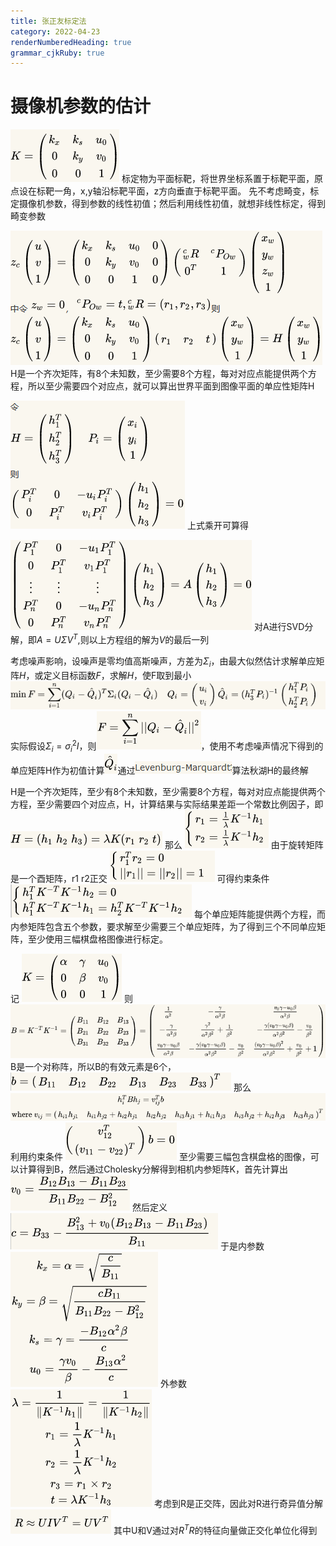 ```yaml
---
title: 张正友标定法
category: 2022-04-23
renderNumberedHeading: true
grammar_cjkRuby: true
---
```

# 摄像机参数的估计
![enter description here](./images/1650688050916.png)
标定物为平面标靶，将世界坐标系置于标靶平面，原点设在标靶一角，x,y轴沿标靶平面，z方向垂直于标靶平面。
先不考虑畸变，标定摄像机参数，得到参数的线性初值；然后利用线性初值，就想非线性标定，得到畸变参数

![enter description here](./images/1650688286781.png)
H是一个齐次矩阵，有8个未知数，至少需要8个方程，每对对应点能提供两个方程，所以至少需要四个对应点，就可以算出世界平面到图像平面的单应性矩阵H

![enter description here](./images/1650689907003.png)
上式乘开可算得

![enter description here](./images/1650695245093.png)
对A进行SVD分解，即$A=U\Sigma V^T$,则以上方程组的解为$V$的最后一列

考虑噪声影响，设噪声是零均值高斯噪声，方差为$\Sigma_i$，由最大似然估计求解单应矩阵$H$，或定义目标函数$F$，求解$H$，使F取到最小
![enter description here](./images/1650695454889.png)
实际假设$\Sigma_i=\sigma_i^2I$，则![enter description here](./images/1650695511475.png)，使用不考虑噪声情况下得到的单应矩阵H作为初值计算![enter description here](./images/1650695545993.png)通过![enter description here](./images/1650695559745.png)算法秋湖H的最终解

H是一个齐次矩阵，至少有8个未知数，至少需要8个方程，每对对应点能提供两个方程，至少需要四个对应点，H，计算结果与实际结果差距一个常数比例因子，即
![enter description here](./images/1650695670708.png)
那么
![enter description here](./images/1650695683338.png)
由于旋转矩阵是一个酉矩阵，r1 r2正交
![enter description here](./images/1650695725253.png)
可得约束条件
![enter description here](./images/1650695740754.png)
每个单应矩阵能提供两个方程，而内参矩阵包含五个参数，要求解至少需要三个单应矩阵，为了得到三个不同单应矩阵，至少使用三幅棋盘格图像进行标定。

记
![enter description here](./images/1650696403844.png)
则
![enter description here](./images/1650696412205.png)
B是一个对称阵，所以B的有效元素是6个，
![enter description here](./images/1650696476716.png)
那么
![enter description here](./images/1650696504550.png)
利用约束条件
![enter description here](./images/1650696520065.png)
至少需要三幅包含棋盘格的图像，可以计算得到B，然后通过Cholesky分解得到相机内参矩阵K，首先计算出
![enter description here](./images/1650696578973.png)
然后定义
![enter description here](./images/1650696595498.png)
于是内参数
![enter description here](./images/1650696635479.png)
外参数
![enter description here](./images/1650696652500.png)
考虑到R是正交阵，因此对R进行奇异值分解
![enter description here](./images/1650696680190.png)
其中U和V通过对$R^TR$的特征向量做正交化单位化得到

